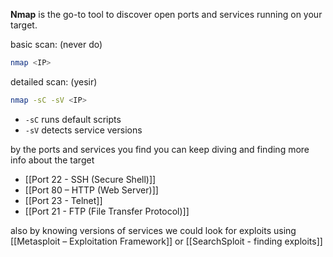 **Nmap** is the go-to tool to discover open ports and services running on your target.

basic scan: (never do)
```bash
nmap <IP>
```

detailed scan: (yesir)
```bash
nmap -sC -sV <IP>
```

- `-sC` runs default scripts
- `-sV` detects service versions

by the ports and services you find you can keep diving and finding more info about the target
- [[Port 22 - SSH (Secure Shell)]]
- [[Port 80 – HTTP (Web Server)]]
- [[Port 23 - Telnet]]
- [[Port 21 - FTP (File Transfer Protocol)]]

also by knowing versions of services we could look for exploits using [[Metasploit – Exploitation Framework]] or [[SearchSploit - finding exploits]]
